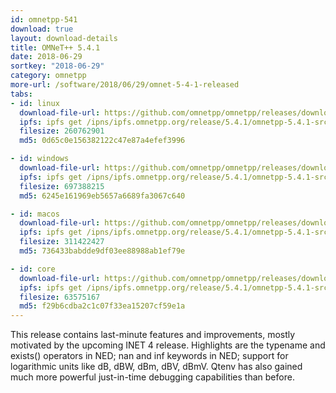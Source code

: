 ```yaml
---
id: omnetpp-541
download: true
layout: download-details
title: OMNeT++ 5.4.1
date: 2018-06-29
sortkey: "2018-06-29"
category: omnetpp
more-url: /software/2018/06/29/omnet-5-4-1-released
tabs:
- id: linux
  download-file-url: https://github.com/omnetpp/omnetpp/releases/download/omnetpp-5.4.1/omnetpp-5.4.1-src-linux.tgz
  ipfs: ipfs get /ipns/ipfs.omnetpp.org/release/5.4.1/omnetpp-5.4.1-src-linux.tgz
  filesize: 260762901
  md5: 0d65c0e156382122c47e87a4efef3996

- id: windows
  download-file-url: https://github.com/omnetpp/omnetpp/releases/download/omnetpp-5.4.1/omnetpp-5.4.1-src-windows.zip
  ipfs: ipfs get /ipns/ipfs.omnetpp.org/release/5.4.1/omnetpp-5.4.1-src-windows.zip
  filesize: 697388215
  md5: 6245e161969eb5657a6689fa3067c640

- id: macos
  download-file-url: https://github.com/omnetpp/omnetpp/releases/download/omnetpp-5.4.1/omnetpp-5.4.1-src-macosx.tgz
  ipfs: ipfs get /ipns/ipfs.omnetpp.org/release/5.4.1/omnetpp-5.4.1-src-macosx.tgz
  filesize: 311422427
  md5: 736433babdde9df03ee88988ab1ef79e

- id: core
  download-file-url: https://github.com/omnetpp/omnetpp/releases/download/omnetpp-5.4.1/omnetpp-5.4.1-src-core.tgz
  ipfs: ipfs get /ipns/ipfs.omnetpp.org/release/5.4.1/omnetpp-5.4.1-src-core.tgz
  filesize: 63575167
  md5: f29b6cdba2c1c07f33ea15207cf59e1a
---
```


This release contains last-minute features and improvements, mostly motivated by
the upcoming INET 4 release. Highlights are the typename and exists() operators
in NED; nan and inf keywords in NED; support for logarithmic units like dB, dBW,
dBm, dBV, dBmV. Qtenv has also gained much more powerful just-in-time debugging
capabilities than before.
